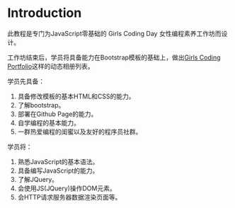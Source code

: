 # Introduction

此教程是专门为JavaScript零基础的 Girls Coding Day 女性编程素养工作坊而设计。

工作坊结束后，学员将具备能力在Bootstrap模板的基础上，做出[Girls Coding Portfolio](https://girlscodingday.org/portfolios.html)这样的动态相册列表。

学员先具备：

1. 具备修改模板的基本HTML和CSS的能力。
2. 了解bootstrap。
3. 部署在Github Page的能力。
4. 自学编程的基本能力。
5. 一群热爱编程的闺蜜以及友好的程序员社群。

学员将：

1. 熟悉JavaScript的基本语法。
2. 具备编写JavaScript的能力。
3. 了解JQuery。
4. 会使用JS\(JQuery\)操作DOM元素。
5. 会HTTP请求服务器数据渲染页面等。



